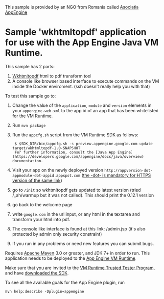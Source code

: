 This sample is provided by an NGO from Romania called [Asociatia AppEngine][6]

# Sample 'wkhtmltopdf' application for use with the App Engine Java VM Runtime.

This sample has 2 parts:

1. [Wkhtmltopdf][5] html to pdf transform tool
2. A console like browser based interface to execute commands on the VM inside the Docker enviroment. (ssh doesn't really help you with that)

To test this sample go to:

1. Change the value of the `application`, `module` and `version` elements in your `appengine-web.xml` to the app
id of an app that has been whitelisted for the VM Runtime.
2. Run `mvn package`
3. Run the `appcfg.sh` script from the VM Runtime SDK as follows:

        $ $SDK_DIR/bin/appcfg.sh -s preview.appengine.google.com update target/wkhtmltopdf-1.0-SNAPSHOT
        For further information, consult the [Java App Engine](https://developers.google.com/appengine/docs/java/overview) documentation.
4. Visit your app on the newly deployed version `http://appversion-dot-appmodule-dot-appid.appspot.com` ([the -dot- is mandatory for HTTPS version of the same link][7])
5. go to `/init` so wkhtmltopdf gets updated to latest version (tried /_ah/warmup but it was not called). This should print the 0.12.1 version
6. go back to the welcome page
7. write `google.com` in the url input, or any html in the textarea and transform your html into pdf.
8. The console like interface is found at this link: /admin.jsp (it's also protected by admin only security constraint)
9. If you run in any problems or need new features you can submit bugs.

Requires [Apache Maven](http://maven.apache.org) 3.0 or greater, and
JDK 7+ in order to run.  This application needs to be deployed to the
[App Engine VM Runtime][1].

Make sure that you are invited to the [VM Runtime Trusted Tester
Program][2], and have [downloaded the SDK][4].

To see all the available goals for the App Engine plugin, run

    mvn help:describe -Dplugin=appengine

[1]: https://docs.google.com/document/d/1VH1oVarfKILAF_TfvETtPPE3TFzIuWqsa22PtkRkgJ4
[2]: https://groups.google.com/forum/?fromgroups#!topic/google-appengine/gRZNqlQPKys
[3]: https://cloud.google.com/console
[4]: http://commondatastorage.googleapis.com/gae-vm-runtime-tt/vmruntime_sdks.html
[5]: http://wkhtmltopdf.org/
[6]: http://www.appengine.ro/
[7]: https://developers.google.com/appengine/docs/ssl
